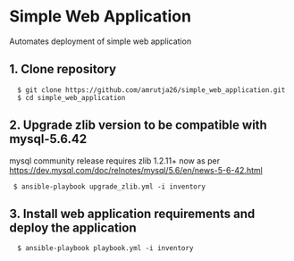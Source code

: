 # Simple Web Application
Automates deployment of simple web application

## 1. Clone repository
```
  $ git clone https://github.com/amrutja26/simple_web_application.git
  $ cd simple_web_application
```

## 2. Upgrade zlib version to be compatible with mysql-5.6.42
mysql community release requires zlib 1.2.11+ now as per https://dev.mysql.com/doc/relnotes/mysql/5.6/en/news-5-6-42.html
```
 $ ansible-playbook upgrade_zlib.yml -i inventory
```
## 3. Install web application requirements and deploy the application
```
  $ ansible-playbook playbook.yml -i inventory
```
